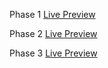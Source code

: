 Phase 1 [Live Preview](https://delightful-alfajores-124ed9.netlify.app/)

Phase 2 [Live Preview](https://helpful-hummingbird-432229.netlify.app/)

Phase 3 [Live Preview](https://admirable-selkie-62dd90.netlify.app/)
